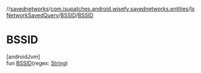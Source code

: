//[savednetworks](../../../../index.md)/[com.isupatches.android.wisefy.savednetworks.entities](../../index.md)/[IsNetworkSavedQuery](../index.md)/[BSSID](index.md)/[BSSID](-b-s-s-i-d.md)

# BSSID

[androidJvm]\
fun [BSSID](-b-s-s-i-d.md)(regex: [String](https://kotlinlang.org/api/latest/jvm/stdlib/kotlin/-string/index.html))
